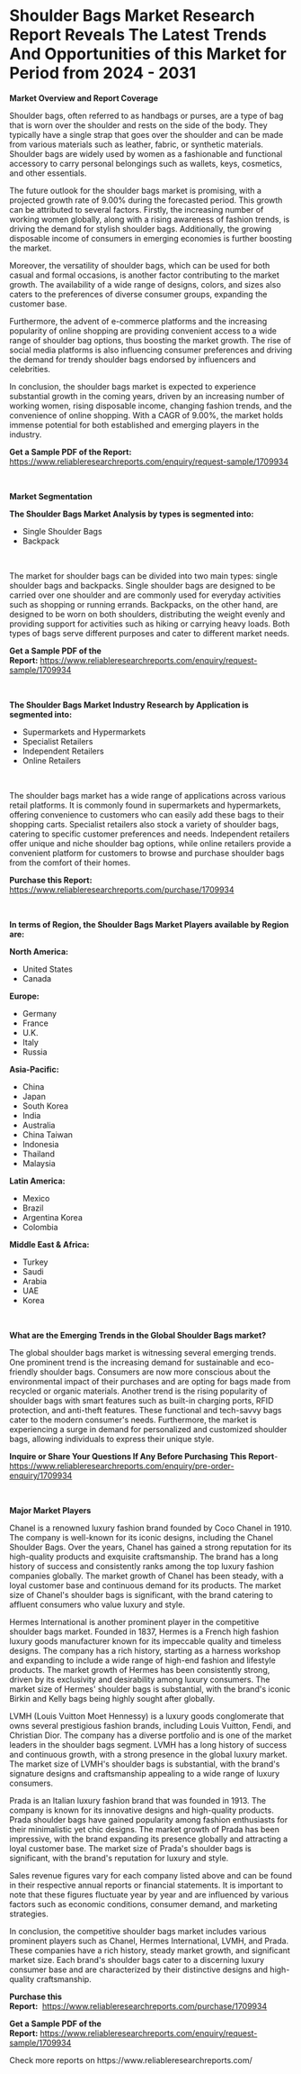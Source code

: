 <p><h1>Shoulder Bags Market Research Report Reveals The Latest Trends And Opportunities of this Market for Period from 2024 - 2031</h1></p><p><strong>Market Overview and Report Coverage</strong></p>
<p><p>Shoulder bags, often referred to as handbags or purses, are a type of bag that is worn over the shoulder and rests on the side of the body. They typically have a single strap that goes over the shoulder and can be made from various materials such as leather, fabric, or synthetic materials. Shoulder bags are widely used by women as a fashionable and functional accessory to carry personal belongings such as wallets, keys, cosmetics, and other essentials.</p><p>The future outlook for the shoulder bags market is promising, with a projected growth rate of 9.00% during the forecasted period. This growth can be attributed to several factors. Firstly, the increasing number of working women globally, along with a rising awareness of fashion trends, is driving the demand for stylish shoulder bags. Additionally, the growing disposable income of consumers in emerging economies is further boosting the market.</p><p>Moreover, the versatility of shoulder bags, which can be used for both casual and formal occasions, is another factor contributing to the market growth. The availability of a wide range of designs, colors, and sizes also caters to the preferences of diverse consumer groups, expanding the customer base.</p><p>Furthermore, the advent of e-commerce platforms and the increasing popularity of online shopping are providing convenient access to a wide range of shoulder bag options, thus boosting the market growth. The rise of social media platforms is also influencing consumer preferences and driving the demand for trendy shoulder bags endorsed by influencers and celebrities.</p><p>In conclusion, the shoulder bags market is expected to experience substantial growth in the coming years, driven by an increasing number of working women, rising disposable income, changing fashion trends, and the convenience of online shopping. With a CAGR of 9.00%, the market holds immense potential for both established and emerging players in the industry.</p></p>
<p><strong>Get a Sample PDF of the Report:</strong> <a href="https://www.reliableresearchreports.com/enquiry/request-sample/1709934">https://www.reliableresearchreports.com/enquiry/request-sample/1709934</a></p>
<p>&nbsp;</p>
<p><strong>Market Segmentation</strong></p>
<p><strong>The Shoulder Bags Market Analysis by types is segmented into:</strong></p>
<p><ul><li>Single Shoulder Bags</li><li>Backpack</li></ul></p>
<p>&nbsp;</p>
<p><p>The market for shoulder bags can be divided into two main types: single shoulder bags and backpacks. Single shoulder bags are designed to be carried over one shoulder and are commonly used for everyday activities such as shopping or running errands. Backpacks, on the other hand, are designed to be worn on both shoulders, distributing the weight evenly and providing support for activities such as hiking or carrying heavy loads. Both types of bags serve different purposes and cater to different market needs.</p></p>
<p><strong>Get a Sample PDF of the Report:</strong>&nbsp;<a href="https://www.reliableresearchreports.com/enquiry/request-sample/1709934">https://www.reliableresearchreports.com/enquiry/request-sample/1709934</a></p>
<p>&nbsp;</p>
<p><strong>The Shoulder Bags Market Industry Research by Application is segmented into:</strong></p>
<p><ul><li>Supermarkets and Hypermarkets</li><li>Specialist Retailers</li><li>Independent Retailers</li><li>Online Retailers</li></ul></p>
<p>&nbsp;</p>
<p><p>The shoulder bags market has a wide range of applications across various retail platforms. It is commonly found in supermarkets and hypermarkets, offering convenience to customers who can easily add these bags to their shopping carts. Specialist retailers also stock a variety of shoulder bags, catering to specific customer preferences and needs. Independent retailers offer unique and niche shoulder bag options, while online retailers provide a convenient platform for customers to browse and purchase shoulder bags from the comfort of their homes.</p></p>
<p><strong>Purchase this Report:</strong>&nbsp; <a href="https://www.reliableresearchreports.com/purchase/1709934">https://www.reliableresearchreports.com/purchase/1709934</a></p>
<p>&nbsp;</p>
<p><strong>In terms of Region, the Shoulder Bags Market Players available by Region are:</strong></p>
<p>
    <p> <strong> North America: </strong>
        <ul>
            <li>United States</li>
            <li>Canada</li>
        </ul>
        </p> 
    <p> <strong> Europe: </strong>
        <ul>
            <li>Germany</li>
            <li>France</li>
            <li>U.K.</li>
            <li>Italy</li>
            <li>Russia</li>
        </ul>
        </p> 
    <p> <strong> Asia-Pacific: </strong>
        <ul>
            <li>China</li>
            <li>Japan</li>
            <li>South Korea</li>
            <li>India</li>
            <li>Australia</li>
            <li>China Taiwan</li>
            <li>Indonesia</li>
            <li>Thailand</li>
            <li>Malaysia</li>
        </ul>
        </p> 
    <p> <strong> Latin America: </strong>
        <ul>
            <li>Mexico</li>
            <li>Brazil</li>
            <li>Argentina Korea</li>
            <li>Colombia</li>
        </ul>
        </p> 
    <p> <strong> Middle East & Africa: </strong>
        <ul>
            <li>Turkey</li>
            <li>Saudi</li>
            <li>Arabia</li>
            <li>UAE</li>
            <li>Korea</li>
        </ul>
    </p>
    </p>
<p>&nbsp;</p>
<p><strong>What are the Emerging Trends in the Global Shoulder Bags market?</strong></p>
<p><p>The global shoulder bags market is witnessing several emerging trends. One prominent trend is the increasing demand for sustainable and eco-friendly shoulder bags. Consumers are now more conscious about the environmental impact of their purchases and are opting for bags made from recycled or organic materials. Another trend is the rising popularity of shoulder bags with smart features such as built-in charging ports, RFID protection, and anti-theft features. These functional and tech-savvy bags cater to the modern consumer's needs. Furthermore, the market is experiencing a surge in demand for personalized and customized shoulder bags, allowing individuals to express their unique style.</p></p>
<p><strong>Inquire or Share Your Questions If Any Before Purchasing This Report</strong>- <a href="https://www.reliableresearchreports.com/enquiry/pre-order-enquiry/1709934">https://www.reliableresearchreports.com/enquiry/pre-order-enquiry/1709934</a></p>
<p>&nbsp;</p>
<p><strong>Major Market Players</strong></p>
<p><p>Chanel is a renowned luxury fashion brand founded by Coco Chanel in 1910. The company is well-known for its iconic designs, including the Chanel Shoulder Bags. Over the years, Chanel has gained a strong reputation for its high-quality products and exquisite craftsmanship. The brand has a long history of success and consistently ranks among the top luxury fashion companies globally. The market growth of Chanel has been steady, with a loyal customer base and continuous demand for its products. The market size of Chanel's shoulder bags is significant, with the brand catering to affluent consumers who value luxury and style.</p><p>Hermes International is another prominent player in the competitive shoulder bags market. Founded in 1837, Hermes is a French high fashion luxury goods manufacturer known for its impeccable quality and timeless designs. The company has a rich history, starting as a harness workshop and expanding to include a wide range of high-end fashion and lifestyle products. The market growth of Hermes has been consistently strong, driven by its exclusivity and desirability among luxury consumers. The market size of Hermes' shoulder bags is substantial, with the brand's iconic Birkin and Kelly bags being highly sought after globally.</p><p>LVMH (Louis Vuitton Moet Hennessy) is a luxury goods conglomerate that owns several prestigious fashion brands, including Louis Vuitton, Fendi, and Christian Dior. The company has a diverse portfolio and is one of the market leaders in the shoulder bags segment. LVMH has a long history of success and continuous growth, with a strong presence in the global luxury market. The market size of LVMH's shoulder bags is substantial, with the brand's signature designs and craftsmanship appealing to a wide range of luxury consumers.</p><p>Prada is an Italian luxury fashion brand that was founded in 1913. The company is known for its innovative designs and high-quality products. Prada shoulder bags have gained popularity among fashion enthusiasts for their minimalistic yet chic designs. The market growth of Prada has been impressive, with the brand expanding its presence globally and attracting a loyal customer base. The market size of Prada's shoulder bags is significant, with the brand's reputation for luxury and style.</p><p>Sales revenue figures vary for each company listed above and can be found in their respective annual reports or financial statements. It is important to note that these figures fluctuate year by year and are influenced by various factors such as economic conditions, consumer demand, and marketing strategies.</p><p>In conclusion, the competitive shoulder bags market includes various prominent players such as Chanel, Hermes International, LVMH, and Prada. These companies have a rich history, steady market growth, and significant market size. Each brand's shoulder bags cater to a discerning luxury consumer base and are characterized by their distinctive designs and high-quality craftsmanship.</p></p>
<p><strong>Purchase this Report:</strong>&nbsp;&nbsp;<a href="https://www.reliableresearchreports.com/purchase/1709934">https://www.reliableresearchreports.com/purchase/1709934</a></p>
<p></p>
<p><strong>Get a Sample PDF of the Report:</strong>&nbsp;<a href="https://www.reliableresearchreports.com/enquiry/request-sample/1709934">https://www.reliableresearchreports.com/enquiry/request-sample/1709934</a></p>
<p>Check more reports on https://www.reliableresearchreports.com/</p>